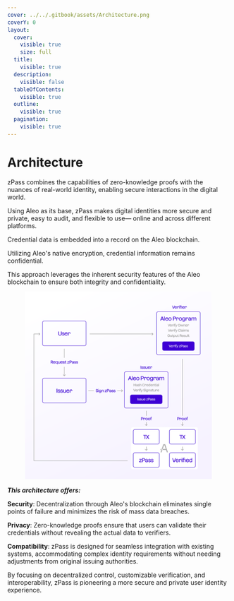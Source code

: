 ```yaml
---
cover: ../../.gitbook/assets/Architecture.png
coverY: 0
layout:
  cover:
    visible: true
    size: full
  title:
    visible: true
  description:
    visible: false
  tableOfContents:
    visible: true
  outline:
    visible: true
  pagination:
    visible: true
---
```


# Architecture

zPass combines the capabilities of zero-knowledge proofs with the nuances of real-world identity, enabling secure interactions in the digital world.

Using Aleo as its base, zPass makes digital identities more secure and private, easy to audit, and flexible to use— online and across different platforms.

Credential data is embedded into a record on the Aleo blockchain.

Utilizing Aleo's native encryption, credential information remains confidential.

This approach leverages the inherent security features of the Aleo blockchain to ensure both integrity and confidentiality.

<figure><img src="../../.gitbook/assets/Chart2.png" alt=""><figcaption></figcaption></figure>

_**This architecture offers:**_

**Security**: Decentralization through Aleo's blockchain eliminates single points of failure and minimizes the risk of mass data breaches.

**Privacy**: Zero-knowledge proofs ensure that users can validate their credentials without revealing the actual data to verifiers.

**Compatibility**: zPass is designed for seamless integration with existing systems, accommodating complex identity requirements without needing adjustments from original issuing authorities.

By focusing on decentralized control, customizable verification, and interoperability, zPass is pioneering a more secure and private user identity experience.
